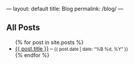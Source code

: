 —
layout: default
title: Blog
permalink: /blog/
—

## All Posts

<ul>
  {% for post in site.posts %}
    <li>
      <a href=“{{ post.url }}”>{{ post.title }}</a> – <small>{{ post.date | date: “%B %d, %Y” }}</small>
    </li>
  {% endfor %}
</ul>